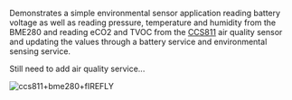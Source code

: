 Demonstrates a simple environmental sensor application reading battery voltage as well as
reading pressure, temperature and humidity from the BME280 and 
reading eCO2 and TVOC from the [CCS811](https://www.tindie.com/products/onehorse/air-quality-sensors/) air quality sensor and updating the values through a battery service and environmental sensing service.

Still need to add air quality service...

![ccs811+bme280+fIREFLY](https://user-images.githubusercontent.com/6698410/110360398-83cd9180-7ff3-11eb-8a8c-46c587ba9a3f.jpg)
